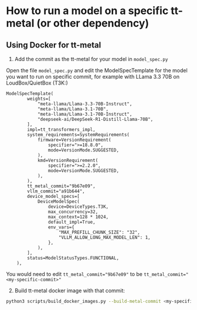 # How to run a model on a specific tt-metal (or other dependency)

## Using Docker for tt-metal

1. Add the commit as the tt-metal for your model in `model_spec.py`

Open the file `model_spec.py` and edit the ModelSpecTemplate for the model you want to run on specific commit, for example with LLama 3.3 70B on LoudBox/QuietBox (T3K:)
```
ModelSpecTemplate(
        weights=[
            "meta-llama/Llama-3.3-70B-Instruct",
            "meta-llama/Llama-3.1-70B",
            "meta-llama/Llama-3.1-70B-Instruct",
            "deepseek-ai/DeepSeek-R1-Distill-Llama-70B",
        ],
        impl=tt_transformers_impl,
        system_requirements=SystemRequirements(
            firmware=VersionRequirement(
                specifier=">=18.8.0",
                mode=VersionMode.SUGGESTED,
            ),
            kmd=VersionRequirement(
                specifier=">=2.2.0",
                mode=VersionMode.SUGGESTED,
            ),
        ),
        tt_metal_commit="9b67e09",
        vllm_commit="a91b644",
        device_model_specs=[
            DeviceModelSpec(
                device=DeviceTypes.T3K,
                max_concurrency=32,
                max_context=128 * 1024,
                default_impl=True,
                env_vars={
                    "MAX_PREFILL_CHUNK_SIZE": "32",
                    "VLLM_ALLOW_LONG_MAX_MODEL_LEN": 1,
                },
            ),
        ],
        status=ModelStatusTypes.FUNCTIONAL,
    ),
```

You would need to edit `tt_metal_commit="9b67e09"` to be `tt_metal_commit="<my-specific-commit>"`

2. Build tt-metal docker image with that commit:
```bash
python3 scripts/build_docker_images.py --build-metal-commit <my-specific-commit>
```
